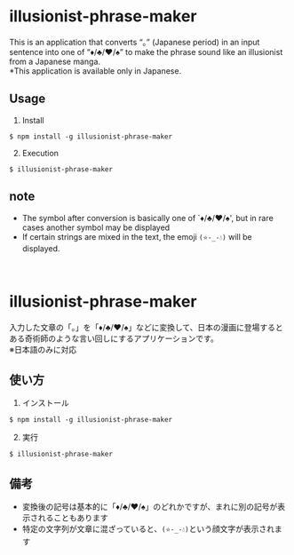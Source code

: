 # illusionist-phrase-maker

This is an application that converts “。” (Japanese period) in an input sentence into one of “♦/♣/♥/♠” to make the phrase sound like an illusionist from a Japanese manga.<br>
\*This application is available only in Japanese.

## Usage

1. Install

```
$ npm install -g illusionist-phrase-maker
```

2. Execution

```
$ illusionist-phrase-maker
```

## note

- The symbol after conversion is basically one of `♦/♣/♥/♠', but in rare cases another symbol may be displayed
- If certain strings are mixed in the text, the emoji `(⭐️-_-💧)` will be displayed.

<br>

# illusionist-phrase-maker

入力した文章の「。」を「♦/♣/♥/♠」などに変換して、日本の漫画に登場するとある奇術師のような言い回しにするアプリケーションです。<br>
※日本語のみに対応

## 使い方

1. インストール

```
$ npm install -g illusionist-phrase-maker
```

2. 実行

```
$ illusionist-phrase-maker
```

## 備考

- 変換後の記号は基本的に「♦/♣/♥/♠」のどれかですが、まれに別の記号が表示されることもあります
- 特定の文字列が文章に混ざっていると、`(⭐️-_-💧)`という顔文字が表示されます
